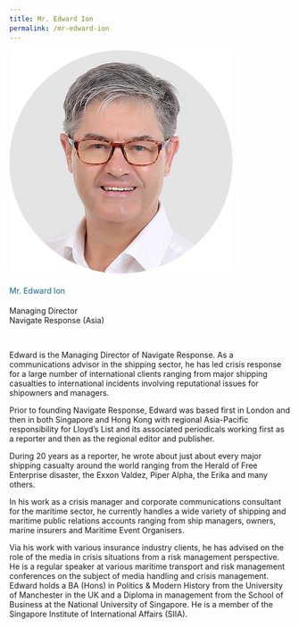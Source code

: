 ```yaml
---
title: Mr. Edward Ion
permalink: /mr-edward-ion
---
```


<div class="row">
            <div class="col is-3">
              <img src="images/speakers/Edward-Ion.png">
            </div>
            <div class="col is-9 speaker-details">
              <h4>Mr. Edward Ion</h4>
<p>Managing Director<br>
Navigate Response (Asia)</p><br>
<p>
Edward is the Managing Director of Navigate Response. As a communications advisor in the shipping
sector, he has led crisis response for a large number of international clients ranging from major
shipping casualties to international incidents involving reputational issues for shipowners and
managers.</p><p>
Prior to founding Navigate Response, Edward was based first in London and then in both Singapore
and Hong Kong with regional Asia-Pacific responsibility for Lloyd’s List and its associated periodicals working first as a reporter and then as the regional editor and publisher.</p><p>
During 20 years as a reporter, he wrote about just about every major shipping casualty around the
world ranging from the Herald of Free Enterprise disaster, the Exxon Valdez, Piper Alpha, the Erika and many others.</p><p>
In his work as a crisis manager and corporate communications consultant for the maritime sector, he currently handles a wide variety of shipping and maritime public relations accounts ranging from ship managers, owners, marine insurers and Maritime Event Organisers.</p><p>
Via his work with various insurance industry clients, he has advised on the role of the media in crisis situations from a risk management perspective. He is a regular speaker at various maritime transport and risk management conferences on the subject of media handling and crisis management.
Edward holds a BA (Hons) in Politics &amp; Modern History from the University of Manchester in the UK and a Diploma in management from the School of Business at the National University of Singapore.
He is a member of the Singapore Institute of International Affairs (SIIA).</p>
            </div>
          </div> 
					
<style type="text/css"> 
    .is-left{
      text-align: left;
    }
    h4{
      font-weight: 500; 
      color: #337B9A !important;
    }
     .speaker-details p { text-align: justified; }
  </style>